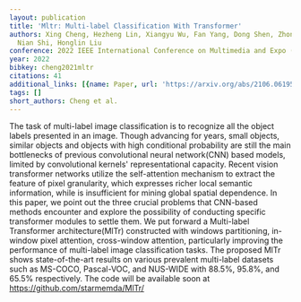 ```yaml
---
layout: publication
title: 'Mltr: Multi-label Classification With Transformer'
authors: Xing Cheng, Hezheng Lin, Xiangyu Wu, Fan Yang, Dong Shen, Zhongyuan Wang,
  Nian Shi, Honglin Liu
conference: 2022 IEEE International Conference on Multimedia and Expo (ICME)
year: 2022
bibkey: cheng2021mltr
citations: 41
additional_links: [{name: Paper, url: 'https://arxiv.org/abs/2106.06195'}]
tags: []
short_authors: Cheng et al.
---
```

The task of multi-label image classification is to recognize all the object
labels presented in an image. Though advancing for years, small objects,
similar objects and objects with high conditional probability are still the
main bottlenecks of previous convolutional neural network(CNN) based models,
limited by convolutional kernels' representational capacity. Recent vision
transformer networks utilize the self-attention mechanism to extract the
feature of pixel granularity, which expresses richer local semantic
information, while is insufficient for mining global spatial dependence. In
this paper, we point out the three crucial problems that CNN-based methods
encounter and explore the possibility of conducting specific transformer
modules to settle them. We put forward a Multi-label Transformer
architecture(MlTr) constructed with windows partitioning, in-window pixel
attention, cross-window attention, particularly improving the performance of
multi-label image classification tasks. The proposed MlTr shows
state-of-the-art results on various prevalent multi-label datasets such as
MS-COCO, Pascal-VOC, and NUS-WIDE with 88.5%, 95.8%, and 65.5% respectively.
The code will be available soon at https://github.com/starmemda/MlTr/